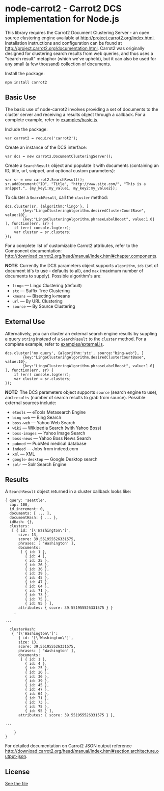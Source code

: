 # node-carrot2 - Carrot2 DCS implementation for Node.js

This library requires the Carrot2 Document Clustering Server - an open source clustering engine available at http://project.carrot2.org/index.html. Installation instructions and configuration can be found at http://project.carrot2.org/documentation.html. Carrot2 was originally designed for clustering search results from web queries, and thus uses a "search result" metaphor (which we've upheld), but it can also be used for any small (a few thousand) collection of documents.

Install the package:

	npm install carrot2

## Basic Use

The basic use of node-carrot2 involves providing a set of documents to the cluster server and receiving a results object through a callback. For a complete example, refer to [examples/basic.js](https://github.com/TeehanLax/node-carrot2/blob/master/examples/basic.js). 

Include the package:

	var carrot2 = require('carrot2');

Create an instance of the DCS interface:

	var dcs = new carrot2.DocumentClusteringServer();

Create a `SearchResult` object and populate it with documents (containing an ID, title, url, snippet, and optional custom parameters):

	var sr = new carrot2.SearchResult();
	sr.addDocument("ID", "Title", "http://www.site.com/", "This is a snippet.", {my_key1:my_value1, my_key2:my_value2});

To cluster a `SearchResult`, call the `cluster` method:

	dcs.cluster(sr, {algorithm:'lingo'}, [ 
            {key:"LingoClusteringAlgorithm.desiredClusterCountBase", value:10},
            {key:"LingoClusteringAlgorithm.phraseLabelBoost", value:1.0}
	], function(err, sr) {
	    if (err) console.log(err);
	    var cluster = sr.clusters;
	});

For a complete list of customizable Carrot2 attributes, refer to the Component documentation: http://download.carrot2.org/head/manual/index.html#chapter.components. 

**NOTE:** Currently the DCS parameters object supports `algorithm`, `ids` (set of document id's to use - defaults to all), and `max` (maximum number of documents to supply). Possible algorithm's are:

* `lingo` — Lingo Clustering (default)
* `stc` — Suffix Tree Clustering
* `kmeans` — Bisecting k-means
* `url` — By URL Clustering
* `source` — By Source Clustering

## External Use

Alternatively, you can cluster an external search engine results by suppling a query `string` instead of a `SearchResult` to the `cluster` method. For a complete example, refer to [examples/external.js](https://github.com/TeehanLax/node-carrot2/blob/master/examples/external.js).

	dcs.cluster('my query', {algorithm:'stc', source:"bing-web"}, [ 
            {key:"LingoClusteringAlgorithm.desiredClusterCountBase", value:10},
            {key:"LingoClusteringAlgorithm.phraseLabelBoost", value:1.0}
	], function(err, sr) {
	    if (err) console.log(err);
		var cluster = sr.clusters;
	});

**NOTE:** The DCS parameters object supports `source` (search engine to use), and `results` (number of search results to grab from source). Possible external sources include: 

* `etools` — eTools Metasearch Engine
* `bing-web` — Bing Search
* `boss-web` — Yahoo Web Search
* `wiki` — Wikipedia Search (with Yahoo Boss)
* `boss-images` — Yahoo Image Search
* `boss-news` — Yahoo Boss News Search
* `pubmed` — PubMed medical database
* `indeed` — Jobs from indeed.com
* `xml` — XML
* `google-desktop` — Google Desktop search
* `solr` — Solr Search Engine

## Results

A `SearchResult` object returned in a cluster callback looks like:

	{ query: 'seattle',
	  cap: 100,
	  id_increment: 0,
	  documents: [ ... ],
	  documentHash: { ... },
	  idHash: {},
	  clusters: 
	   [ { id: '[\'Washington\']',
		  size: 13,
		  score: 39.551955526331575,
		  phrases: [ 'Washington' ],
		  documents: 
		   [ { id: 1 },
		     { id: 4 },
		     { id: 25 },
		     { id: 26 },
		     { id: 36 },
		     { id: 39 },
		     { id: 45 },
		     { id: 47 },
		     { id: 64 },
		     { id: 71 },
		     { id: 73 },
		     { id: 75 },
		     { id: 95 } ],
		  attributes: { score: 39.551955526331575 } }
		,

	...
		     
	  clusterHash: 
	   { '[\'Washington\']': 
	      { id: '[\'Washington\']',
		  size: 13,
		  score: 39.551955526331575,
		  phrases: [ 'Washington' ],
		  documents: 
		   [ { id: 1 },
		     { id: 4 },
		     { id: 25 },
		     { id: 26 },
		     { id: 36 },
		     { id: 39 },
		     { id: 45 },
		     { id: 47 },
		     { id: 64 },
		     { id: 71 },
		     { id: 73 },
		     { id: 75 },
		     { id: 95 } ],
		  attributes: { score: 39.551955526331575 } },
	     
	...
	     
	    } 
	}

For detailed documentation on Carrot2 JSON output reference http://download.carrot2.org/head/manual/index.html#section.architecture.output-json.

## License

[See the file](https://github.com/TeehanLax/node-carrot2/blob/master/LICENSE)